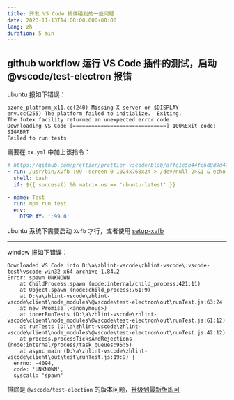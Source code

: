 ```yaml
---
title: 开发 VS Code 插件碰到的一些问题
date: 2023-11-13T14:00:00.000+00:00
lang: zh
duration: 5 min
---
```


## github workflow 运行 VS Code 插件的测试，启动 @vscode/test-electron 报错

ubuntu 报如下错误：

```log
ozone_platform_x11.cc(240) Missing X server or $DISPLAY
env.cc(255) The platform failed to initialize.  Exiting.
The futex facility returned an unexpected error code.
Downloading VS Code [==============================] 100%Exit code:   SIGABRT
Failed to run tests
```

需要在 `xx.yml` 中加上该指令：

```yml
# https://github.com/prettier/prettier-vscode/blob/affc1e5b44fc6d0d9d4a957e327e0da57045bf56/.github/workflows/main.yml#L26-L44
- run: /usr/bin/Xvfb :99 -screen 0 1024x768x24 > /dev/null 2>&1 & echo "Started xvfb"
  shell: bash
  if: ${{ success() && matrix.os == 'ubuntu-latest' }}

- name: Test
  run: npm run test
  env:
    DISPLAY: ':99.0'
```

ubuntu 系统下需要启动 `Xvfb` 才行，或者使用 [setup-xvfb](https://github.com/coactions/setup-xvfb)

---

window 报如下错误：

```log
Downloaded VS Code into D:\a\zhlint-vscode\zhlint-vscode\.vscode-test\vscode-win32-x64-archive-1.84.2
Error: spawn UNKNOWN
    at ChildProcess.spawn (node:internal/child_process:421:11)
    at Object.spawn (node:child_process:761:9)
    at D:\a\zhlint-vscode\zhlint-vscode\client\node_modules\@vscode\test-electron\out\runTest.js:63:24
    at new Promise (<anonymous>)
    at innerRunTests (D:\a\zhlint-vscode\zhlint-vscode\client\node_modules\@vscode\test-electron\out\runTest.js:61:12)
    at runTests (D:\a\zhlint-vscode\zhlint-vscode\client\node_modules\@vscode\test-electron\out\runTest.js:42:12)
    at process.processTicksAndRejections (node:internal/process/task_queues:95:5)
    at async main (D:\a\zhlint-vscode\zhlint-vscode\client\out\test\runTest.js:19:9) {
  errno: -4094,
  code: 'UNKNOWN',
  syscall: 'spawn'
```

排除是 `@vscode/test-election` 的版本问题，[升级到最新版即可](https://github.com/microsoft/vscode-test/issues/234)
